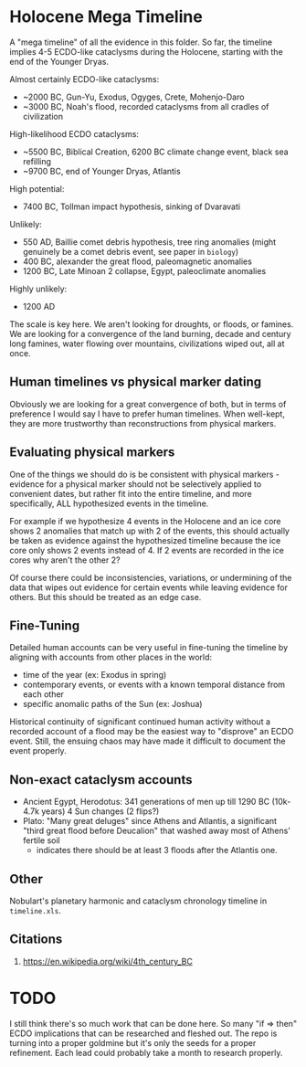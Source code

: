# Holocene Mega Timeline

A "mega timeline" of all the evidence in this folder. So far, the timeline implies 4-5 ECDO-like cataclysms during the Holocene, starting with the end of the Younger Dryas.

Almost certainly ECDO-like cataclysms:
- ~2000 BC, Gun-Yu, Exodus, Ogyges, Crete, Mohenjo-Daro
- ~3000 BC, Noah's flood, recorded cataclysms from all cradles of civilization

High-likelihood ECDO cataclysms:
- ~5500 BC, Biblical Creation, 6200 BC climate change event, black sea refilling
- ~9700 BC, end of Younger Dryas, Atlantis

High potential:
- 7400 BC, Tollman impact hypothesis, sinking of Dvaravati

Unlikely:
- 550 AD, Baillie comet debris hypothesis, tree ring anomalies (might genuinely be a comet debris event, see paper in `biology`)
- 400 BC, alexander the great flood, paleomagnetic anomalies
- 1200 BC, Late Minoan 2 collapse, Egypt, paleoclimate anomalies

Highly unlikely:
- 1200 AD

The scale is key here. We aren't looking for droughts, or floods, or famines. We are looking for a convergence of the land burning, decade and century long famines, water flowing over mountains, civilizations wiped out, all at once.

## Human timelines vs physical marker dating

Obviously we are looking for a great convergence of both, but in terms of preference I would say I have to prefer human timelines. When well-kept, they are more trustworthy than reconstructions from physical markers.

## Evaluating physical markers

One of the things we should do is be consistent with physical markers - evidence for a physical marker should not be selectively applied to convenient dates, but rather fit into the entire timeline, and more specifically, ALL hypothesized events in the timeline.

For example if we hypothesize 4 events in the Holocene and an ice core shows 2 anomalies that match up with 2 of the events, this should actually be taken as evidence against the hypothesized timeline because the ice core only shows 2 events instead of 4. If 2 events are recorded in the ice cores why aren't the other 2?

Of course there could be inconsistencies, variations, or undermining of the data that wipes out evidence for certain events while leaving evidence for others. But this should be treated as an edge case.

## Fine-Tuning

Detailed human accounts can be very useful in fine-tuning the timeline by aligning with accounts from other places in the world:
- time of the year (ex: Exodus in spring)
- contemporary events, or events with a known temporal distance from each other
- specific anomalic paths of the Sun (ex: Joshua)

Historical continuity of significant continued human activity without a recorded account of a flood may be the easiest way to "disprove" an ECDO event. Still, the ensuing chaos may have made it difficult to document the event properly.

## Non-exact cataclysm accounts

- Ancient Egypt, Herodotus: 341 generations of men up till 1290 BC (10k-4.7k years) 4 Sun changes (2 flips?)
- Plato: "Many great deluges" since Athens and Atlantis, a significant "third great flood before Deucalion" that washed away most of Athens' fertile soil
	- indicates there should be at least 3 floods after the Atlantis one.

## Other

Nobulart's planetary harmonic and cataclysm chronology timeline in `timeline.xls`.

## Citations

1. https://en.wikipedia.org/wiki/4th_century_BC

# TODO

I still think there's so much work that can be done here. So many "if => then" ECDO implications that can be researched and fleshed out. The repo is turning into a proper goldmine but it's only the seeds for a proper refinement. Each lead could probably take a month to research properly.

